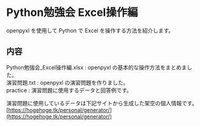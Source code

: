 # Python勉強会 Excel操作編
openpyxl を使用して Python で Excel を操作する方法を紹介します。  


## 内容
Python勉強会_Excel操作編.xlsx : openpyxl の基本的な操作方法をまとめました。  
演習問題.txt : openpyxl の演習問題を作りました。  
practice : 演習問題に使用するデータと回答例です。  


演習問題に使用しているデータは下記サイトから生成した架空の個人情報です。  
[https://hogehoge.tk/personal/generator/](https://hogehoge.tk/personal/generator/)  